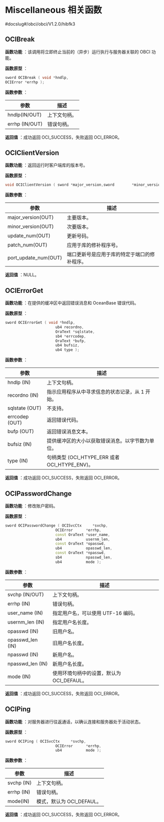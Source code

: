 # Miscellaneous 相关函数

#docslug#/obci/obci/V1.2.0/hibfk3

## OCIBreak

**函数功能** ：该调用将立即终止当前的（异步）运行执行与服务器关联的 OBCI 功能。

**函数原型** ：

```C++
sword OCIBreak ( void *hndlp,
OCIError *errhp );
```

**函数参数** ：

|       参数       | **描述** |
|----------------|--------|
| hndlp(IN/OUT)  | 上下文句柄。 |
| errhp (IN/OUT) | 错误句柄。  |

**返回值** ：成功返回 OCI_SUCCESS，失败返回 OCI_ERROR。

## OCIClientVersion

**函数功能** ：返回运行时客户端库的版本号。

**函数原型** ：

```C++
void OCIClientVersion ( sword *major_version,sword        *minor_version,sword        *update_num,sword        *patch_num,sword        *port_update_num );
```

**函数参数** ：

|          参数          |           描述           |
|----------------------|------------------------|
| major_version(OUT)   | 主要版本。                  |
| minor_version(OUT)   | 次要版本。                  |
| update_num(OUT)      | 更新号码。                  |
| patch_num(OUT)       | 应用于库的修补程序号。            |
| port_update_num(OUT) | 端口更新号是应用于库的特定于端口的修补程序。 |

**返回值** ：NULL。

## OCIErrorGet

**函数功能** ：在提供的缓冲区中返回错误消息和 OceanBase 错误代码。

**函数原型** ：

```C++
sword OCIErrorGet ( void *hndlp,
                       ub4 recordno,
                       OraText *sqlstate,
                       sb4 *errcodep,
                       OraText *bufp,
                       ub4 bufsiz,
                       ub4 type );
```

**函数参数** ：

|       参数       |                 **描述**                 |
|----------------|----------------------------------------|
| hndlp (IN)     | 上下文句柄。                                 |
| recordno (IN)  | 指示应用程序从中寻求信息的状态记录，从 1 开始。              |
| sqlstate (OUT) | 不支持。                                   |
| errcodep (OUT) | 返回错误代码。                                |
| bufp (OUT)     | 返回错误消息文本。                              |
| bufsiz (IN)    | 提供缓冲区的大小以获取错误消息。以字节数为单位。               |
| type (IN)      | 句柄类型 (OCI_HTYPE_ERR 或者 OCI_HTYPE_ENV)。 |

**返回值** ：成功返回 OCI_SUCCESS，失败返回 OCI_ERROR。

## OCIPasswordChange

**函数功能** ：修改账户密码。

**函数原型** ：

```C++
sword OCIPasswordChange ( OCISvcCtx     *svchp,
                       OCIError      *errhp,
                       const OraText *user_name,
                       ub4           usernm_len,
                       const OraText *opasswd,
                       ub4           opasswd_len,
                       const OraText *npasswd,
                       sb4           npasswd_len,
                       ub4           mode );
```

**函数参数** ：

|        参数        |           **描述**           |
|------------------|----------------------------|
| svchp (IN/OUT)   | 上下文句柄。                     |
| errhp (IN)       | 错误句柄。                      |
| user_name (IN)   | 指定用户名，可以使用 UTF-16 编码。      |
| usernm_len (IN)  | 指定用户名长度。                   |
| opasswd (IN)     | 旧用户名。                      |
| opasswd_len (IN) | 旧用户名长度。                    |
| npasswd (IN)     | 新用户名。                      |
| npasswd_len (IN) | 新用户名长度。                    |
| mode (IN)        | 使用环境句柄中的设置，默认为 OCI_DEFAUL。 |

**返回值** ：成功返回 OCI_SUCCESS，失败返回 OCI_ERROR。

## OCIPing

**函数功能** ：对服务器进行往返通话，以确认连接和服务器处于活动状态。

**函数原型** ：

```C++
sword OCIPing ( OCISvcCtx     *svchp,
                       OCIError      *errhp,
                       ub4           mode );
```

**函数参数** ：

|     参数     |         描述         |
|------------|--------------------|
| svchp (IN) | 上下文句柄。             |
| errhp (IN) | 错误句柄。              |
| mode(IN)   | 模式，默认为 OCI_DEFAUL。 |

**返回值** ：成功返回 OCI_SUCCESS，失败返回 OCI_ERROR。
